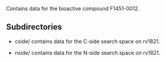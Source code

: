 Contains data for the bioactive compound F1451-0012.

## Subdirectories

- cside/ contains data for the C-side search space on rv1821.

- nside/ contains data for the N-side search space on rv1821.

